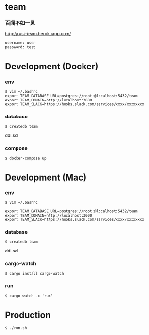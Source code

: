 # team

### 百闻不如一见

http://rust-team.herokuapp.com/
```
username: user
password: test
```

# Development (Docker)

### env
```
$ vim ~/.bashrc
export TEAM_DATABASE_URL=postgres://root:@localhost:5432/team
export TEAM_DOMAIN=http://localhost:3000
export TEAM_SLACK=https://hooks.slack.com/services/xxxx/xxxxxxxx
```

### database
```
$ createdb team
```
ddl.sql

### compose
```
$ docker-compose up
```

# Development (Mac)

### env
```
$ vim ~/.bashrc

export TEAM_DATABASE_URL=postgres://root:@localhost:5432/team
export TEAM_DOMAIN=http://localhost:3000
export TEAM_SLACK=https://hooks.slack.com/services/xxxx/xxxxxxxx
```

### database
```
$ createdb team
```
ddl.sql

### cargo-watch
```
$ cargo install cargo-watch
```

### run
```
$ cargo watch -x 'run'
```

# Production
```
$ ./run.sh
```
